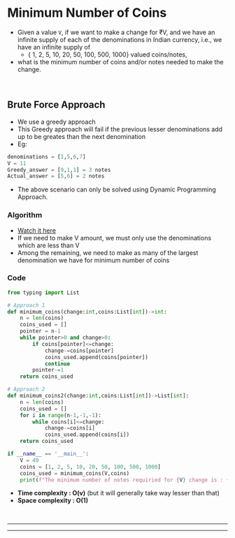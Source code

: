 # Minimum Number of Coins

- Given a value `V`, if we want to make a change for ₹V, and we have an infinite supply of each of the denominations in Indian currency, i.e., we have an infinite supply of 
  - { 1, 2, 5, 10, 20, 50, 100, 500, 1000} valued coins/notes, 
- what is the minimum number of coins and/or notes needed to make the change.

<br>

## Brute Force Approach 

- We use a greedy approach 
- This Greedy approach will fail if the previous lesser denominations add up to be greates than the next denomination
- Eg:
```python
denominations = [1,5,6,7]
V = 11
Greedy_answer = [9,1,1] = 3 notes
Actual_answer = [5,6] = 2 notes
```
- The above scenario can only be solved using Dynamic Programming Approach.

### Algorithm
- [Watch it here](https://youtu.be/mVg9CfJvayM?si=kkhzOYbkXddJgBl_&t=148)
- If we need to make V amount, we must only use the denominations which are less than V
- Among the remaining, we need to make as many of the largest denomination we have for minimum number of coins 


### Code 

```python 
from typing import List

# Approach 1
def minimum_coins(change:int,coins:List[int])->int:
    n = len(coins)
    coins_used = []
    pointer = n-1
    while pointer>0 and change>0:
        if coins[pointer]<=change:
            change-=coins[pointer]
            coins_used.append(coins[pointer])
            continue
        pointer-=1
    return coins_used

# Approach 2
def minimum_coins2(change:int,coins:List[int])->List[int]:
    n = len(coins)
    coins_used = []
    for i in range(n-1,-1,-1):
        while coins[i]<=change:
            change-=coins[i]
            coins_used.append(coins[i])
    return coins_used

if __name__ == '__main__':
    V = 49
    coins = [1, 2, 5, 10, 20, 50, 100, 500, 1000]
    coins_used = minimum_coins(V,coins)
    print(f"The minimum number of notes requiried for {V} change is : {len(coins_used)}\nUsing the coins : ",coins_used)
```
- **Time complexity : O(v)**    (but it will generally take way lesser than that)
- **Space complexity : O(1)**

<br>

---
---